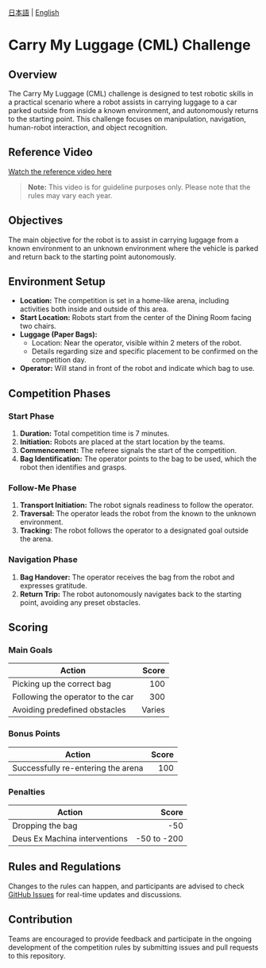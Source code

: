 [日本語](./cml_ja.md) | [English](./cml_en.md)

# Carry My Luggage (CML) Challenge

## Overview
The Carry My Luggage (CML) challenge is designed to test robotic skills in a practical scenario where a robot assists in carrying luggage to a car parked outside from inside a known environment, and autonomously returns to the starting point. This challenge focuses on manipulation, navigation, human-robot interaction, and object recognition.

## Reference Video
[Watch the reference video here](https://youtu.be/dzyJ1dHTulc)
> **Note:** This video is for guideline purposes only. Please note that the rules may vary each year.

## Objectives
The main objective for the robot is to assist in carrying luggage from a known environment to an unknown environment where the vehicle is parked and return back to the starting point autonomously.

## Environment Setup
- **Location:** The competition is set in a home-like arena, including activities both inside and outside of this area.
- **Start Location:** Robots start from the center of the Dining Room facing two chairs.
- **Luggage (Paper Bags):**
  - Location: Near the operator, visible within 2 meters of the robot.
  - Details regarding size and specific placement to be confirmed on the competition day.
- **Operator:** Will stand in front of the robot and indicate which bag to use.

## Competition Phases
### Start Phase
1. **Duration:** Total competition time is 7 minutes.
2. **Initiation:** Robots are placed at the start location by the teams.
3. **Commencement:** The referee signals the start of the competition.
4. **Bag Identification:** The operator points to the bag to be used, which the robot then identifies and grasps.

### Follow-Me Phase
1. **Transport Initiation:** The robot signals readiness to follow the operator.
2. **Traversal:** The operator leads the robot from the known to the unknown environment.
3. **Tracking:** The robot follows the operator to a designated goal outside the arena.

### Navigation Phase
1. **Bag Handover:** The operator receives the bag from the robot and expresses gratitude.
2. **Return Trip:** The robot autonomously navigates back to the starting point, avoiding any preset obstacles.

## Scoring
### Main Goals
| Action                                 | Score |
| -------------------------------------- | -----:|
| Picking up the correct bag             |   100 |
| Following the operator to the car      |   300 |
| Avoiding predefined obstacles          | Varies |

### Bonus Points
| Action                     | Score |
| -------------------------- | -----:|
| Successfully re-entering the arena |   100 |

### Penalties
| Action                             | Score |
| ---------------------------------- | -----:|
| Dropping the bag                   |   -50 |
| Deus Ex Machina interventions      | -50 to -200 |

## Rules and Regulations
Changes to the rules can happen, and participants are advised to check [GitHub Issues](https://github.com/RoboCupAtHomeJP/Rule2023/issues) for real-time updates and discussions.

## Contribution
Teams are encouraged to provide feedback and participate in the ongoing development of the competition rules by submitting issues and pull requests to this repository.

